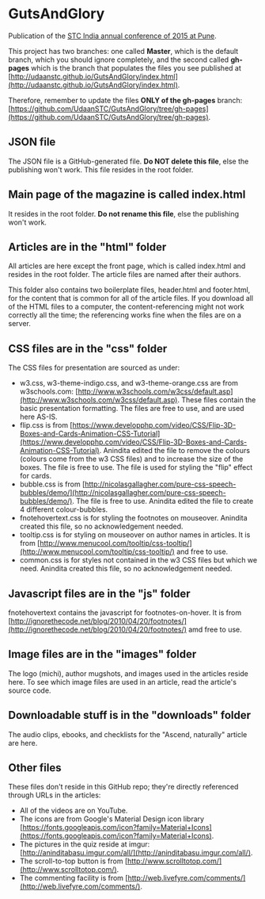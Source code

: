 # GutsAndGlory
Publication of the [STC India annual conference of 2015 at Pune](https://youtu.be/93wO42Y45u4).

This project has two branches: one called **Master**, which is the default branch, which you should ignore completely, and the second called **gh-pages** which is the branch that populates the files you see published at [http://udaanstc.github.io/GutsAndGlory/index.html](http://udaanstc.github.io/GutsAndGlory/index.html).

Therefore, remember to update the files **ONLY of the gh-pages** branch: [https://github.com/UdaanSTC/GutsAndGlory/tree/gh-pages](https://github.com/UdaanSTC/GutsAndGlory/tree/gh-pages).

## JSON file
The JSON file is a GitHub-generated file. **Do NOT delete this file**, else the publishing won't work. This file resides in the root folder.

## Main page of the magazine is called index.html
It resides in the root folder. **Do not rename this file**, else the publishing won't work.

## Articles are in the "html" folder
All articles are here except the front page, which is called index.html and resides in the root folder. The article files are named after their authors.

This folder also contains two boilerplate files, header.html and footer.html, for the content that is common for all of the article files. If you download all of the HTML files to a computer, the content-referencing might not work correctly all the time; the referencing works fine when the files are on a server.

## CSS files are in the "css" folder
The CSS files for presentation are sourced as under:
- w3.css, w3-theme-indigo.css, and w3-theme-orange.css are from w3schools.com: [http://www.w3schools.com/w3css/default.asp](http://www.w3schools.com/w3css/default.asp). These files contain the basic presentation formatting. The files are free to use, and are used here AS-IS.
- flip.css is from [https://www.developphp.com/video/CSS/Flip-3D-Boxes-and-Cards-Animation-CSS-Tutorial](https://www.developphp.com/video/CSS/Flip-3D-Boxes-and-Cards-Animation-CSS-Tutorial). Anindita edited the file to remove the colours (colours come from the w3 CSS files) and to increase the size of the boxes. The file is free to use. The file is used for styling the "flip" effect for cards.
- bubble.css is from [http://nicolasgallagher.com/pure-css-speech-bubbles/demo/](http://nicolasgallagher.com/pure-css-speech-bubbles/demo/). The file is free to use. Anindita edited the file to create 4 different colour-bubbles.
-  fnotehovertext.css is for styling the footnotes on mouseover. Anindita created this file, so no acknowledgement needed.
-  tooltip.css is for styling on mouseover on author names in articles. It is from [http://www.menucool.com/tooltip/css-tooltip/](http://www.menucool.com/tooltip/css-tooltip/) and free to use.
- common.css is for styles not contained in the w3 CSS files but which we need. Anindita created this file, so no acknowledgement needed.

## Javascript files are in the "js" folder
fnotehovertext contains the javascript for footnotes-on-hover. It is from [http://ignorethecode.net/blog/2010/04/20/footnotes/](http://ignorethecode.net/blog/2010/04/20/footnotes/) amd free to use.

## Image files are in the "images" folder
The logo (michi), author mugshots, and images used in the articles reside here. To see which image files are used in an article, read the article's source code.

## Downloadable stuff is in the "downloads" folder
The audio clips, ebooks, and checklists for the "Ascend, naturally" article are here.

## Other files
These files don't reside in this GitHub repo; they're directly referenced through URLs in the articles:
- All of the videos are on YouTube.
- The icons are from Google's Material Design icon library [https://fonts.googleapis.com/icon?family=Material+Icons](https://fonts.googleapis.com/icon?family=Material+Icons).
- The pictures in the quiz reside at imgur: [http://aninditabasu.imgur.com/all/](http://aninditabasu.imgur.com/all/).
- The scroll-to-top button is from [http://www.scrolltotop.com/](http://www.scrolltotop.com/).
- The commenting facility is from [http://web.livefyre.com/comments/](http://web.livefyre.com/comments/).
